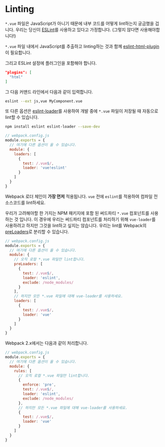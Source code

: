 # Linting

`*.vue` 파일은 JavaScript가 아니기 때문에 내부 코드를 어떻게 lint하는지 궁금했을 겁니다. 우리는 당신이 [ESLint](http://eslint.org/)를 사용하고 있다고 가정합니다. (그렇지 않다면 사용해야합니다!)

`*.vue` 파일 내에서 JavaScript를 추출하고 linting하는 것과 함께 [eslint-html-plugin](https://github.com/BenoitZugmeyer/eslint-plugin-html)이 필요합니다.

그리고 ESLint 설정에 플러그인을 포함해야 합니다.

``` json
"plugins": [
  "html"
]
```

그 다음 커맨드 라인에서 다음과 같이 입력합니다.

``` bash
eslint --ext js,vue MyComponent.vue
```

또 다른 옵션은 [eslint-loader](https://github.com/MoOx/eslint-loader)를 사용하여 개발 중에 `*.vue` 파일이 저장될 때 자동으로 lint할 수 있습니다.

``` bash
npm install eslint eslint-loader --save-dev
```

``` js
// webpack.config.js
module.exports = {
  // 여기에 다른 옵션이 올 수 있습니다.
  module: {
    loaders: [
      {
        test: /.vue$/,
        loader: 'vue!eslint'
      }
    ]
  }
}
```

Webpack 로더 체인이 **가장 먼저** 적용됩니다. `vue` 전에 `eslint`를 적용하여 컴파일 전 소스코드를 lint하세요.

우리가 고려해야할 한 가지는 NPM 패키지에 포함 된 써드파티 `*.vue` 컴포넌트를 사용하는 것 입니다. 이 경우에 우리는 써드파티 컴포넌트를 처리하기 위해 `vue-loader`를 사용하려고 하지만 그것을 lint하고 싶지는 않습니다. 우리는 lint를 Webpack의 [preLoaders](https://webpack.github.io/docs/loaders.html#loader-order)로 분리할 수 있습니다.

``` js
// webpack.config.js
module.exports = {
  // 여기에 다른 옵션이 올 수 있습니다.
  module: {
    // 오직 로컬 *.vue 파일만 lint합니다.
    preLoaders: [
      {
        test: /.vue$/,
        loader: 'eslint',
        exclude: /node_modules/
      }
    ],
    // 하지만 모든 *.vue 파일에 대해 vue-loader를 사용하세요.
    loaders: [
      {
        test: /.vue$/,
        loader: 'vue'
      }
    ]
  }
}
```

Webpack 2.x에서는 다음과 같이 처리합니다.

``` js
// webpack.config.js
module.exports = {
  // 여기에 다른 옵션이 올 수 있습니다.
  module: {
    rules: [
      // 오직 로컬 *.vue 파일만 lint합니다.
      {
        enforce: 'pre',
        test: /.vue$/,
        loader: 'eslint',
        exclude: /node_modules/
      },
      // 하지만 모든 *.vue 파일에 대해 vue-loader를 사용하세요.
      {
        test: /.vue$/,
        loader: 'vue'
      }
    ]
  }
}
```
